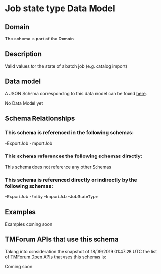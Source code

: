 # Job state type Data Model

## Domain

The  schema is part of the  Domain

## Description

Valid values for the state of a batch job (e.g. catalog import)

## Data model

A JSON Schema corresponding to this data model can be found
[here](https://github.com/tmforum-rand/schemas/blob/master/Common/JobStateType.schema.json).

No Data Model yet

## Schema Relationships

### This schema is referenced in the following schemas:

-ExportJob
-ImportJob

### This schema references the following schemas directly:

This schema does not reference any other Schemas

### This schema is referenced directly or indirectly by the following schemas:

-ExportJob
-Entity
-ImportJob
-JobStateType



## Examples

Examples coming soon

## TMForum APIs that use this schema

Taking into consideration the snapshot of 18/09/2019 01:47:28 UTC the list of [TMForum Open APIs](https://www.tmforum.org/open-apis/) that uses this schemas is:

Coming soon